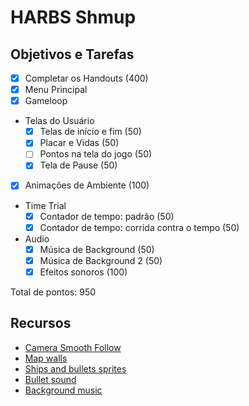 # HARBS Shmup

## Objetivos e Tarefas

- [x] Completar os Handouts (400)
- [x] Menu Principal
- [x] Gameloop
- Telas do Usuário
    - [x] Telas de início e fim (50)
    - [X] Placar e Vidas (50)
    - [ ] Pontos na tela do jogo (50)
    - [X] Tela de Pause (50)
- [X] Animações de Ambiente (100)
- Time Trial
    - [X] Contador de tempo: padrão (50)
    - [X] Contador de tempo: corrida contra o tempo (50)
- Audio
    - [X] Música de Background (50)
    - [X] Música de Background 2 (50)
    - [X] Efeitos sonoros (100)

Total de pontos: 950

## Recursos

- [Camera Smooth Follow](https://www.youtube.com/watch?v=_QnPY6hw8pA)
- [Map walls](https://psychronic.itch.io/galacti-chrons-sci-fi-warehouse-tileset)
- [Ships and bullets sprites](https://free-game-assets.itch.io/free-enemy-spaceship-2d-sprites-pixel-art)
- [Bullet sound](https://www.myinstants.com/instant/pew/)
- [Background music](https://www.fesliyanstudios.com/royalty-free-music/download/escape-chase/340)
